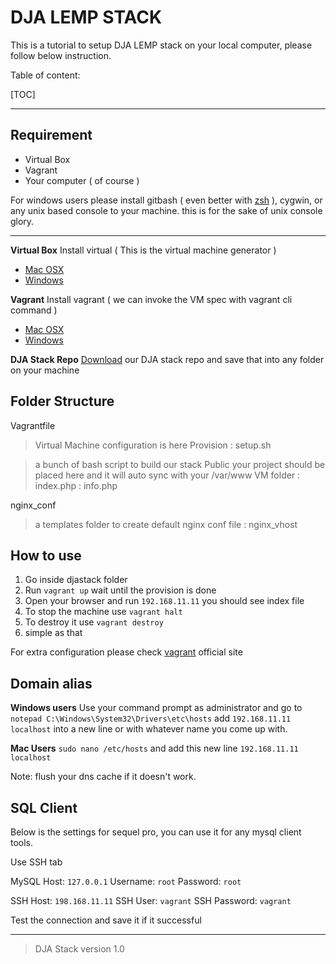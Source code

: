 DJA LEMP STACK
==============

This is a tutorial to setup DJA LEMP stack on your local computer, please follow below instruction.

Table of content:

[TOC]

----

## Requirement
- Virtual Box 
- Vagrant
- Your computer ( of course )


For windows users please install gitbash ( even better with [zsh](https://github.com/robbyrussell/oh-my-zsh) ), cygwin, or any unix based console to your machine. this is for the sake of unix console glory.

-----
**Virtual Box**
Install virtual ( This is the virtual machine generator )
- [Mac OSX](http://download.virtualbox.org/virtualbox/5.1.12/VirtualBox-5.1.12-112440-OSX.dmg)
- [Windows](http://download.virtualbox.org/virtualbox/5.1.12/VirtualBox-5.1.12-112440-Win.exe)


**Vagrant**
Install vagrant ( we can invoke the VM spec with vagrant cli command )
- [Mac OSX](https://releases.hashicorp.com/vagrant/1.9.1/vagrant_1.9.1.dmg)
- [Windows](https://releases.hashicorp.com/vagrant/1.9.1/vagrant_1.9.1.msi)

**DJA Stack Repo**
[Download](https://github.com/anthonyguntur/djastack/archive/master.zip) our DJA stack repo and save that into any folder on your machine

## Folder Structure
Vagrantfile
> Virtual Machine configuration is here
Provision
:	setup.sh

> a bunch of bash script to build our stack
Public
> your project should be placed here and it will auto sync with your /var/www VM folder
:	index.php
:	info.php

nginx_conf
> a templates folder to create default nginx conf file
:	nginx_vhost 
	

## How to use
1. Go inside djastack folder
2. Run `vagrant up` wait until the provision is done
3. Open your browser and run `192.168.11.11` you should see index file
4. To stop the machine use `vagrant halt`
5. To destroy it use `vagrant destroy`
6. simple as that

For extra configuration please check [vagrant](https://www.vagrantup.com) official site

## Domain alias
**Windows users** 
Use your command prompt as administrator and go to `notepad C:\Windows\System32\Drivers\etc\hosts`
add `192.168.11.11 localhost` into a new line or with whatever name you come up with.

**Mac Users**
`sudo nano /etc/hosts` and add this new line `192.168.11.11 localhost`

Note: flush your dns cache if it doesn't work.

## SQL Client

Below is the settings for sequel pro, you can use it for any mysql client tools.

Use SSH tab

MySQL Host: `127.0.0.1`
Username: `root`
Password: `root`

SSH Host: `198.168.11.11`
SSH User: `vagrant`
SSH Password: `vagrant`

Test the connection and save it if it successful

-----
>DJA Stack version 1.0
